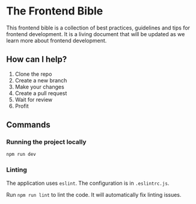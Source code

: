 # The Frontend Bible

This frontend bible is a collection of best practices, guidelines and tips for frontend development. It is a living document that will be updated as we learn more about frontend development.

## How can I help?

1. Clone the repo
2. Create a new branch
3. Make your changes
4. Create a pull request
5. Wait for review
6. Profit

## Commands

### Running the project locally

```bash
npm run dev
```

### Linting

The application uses `eslint`. The configuration is in `.eslintrc.js`.

Run `npm run lint` to lint the code. It will automatically fix linting issues.
